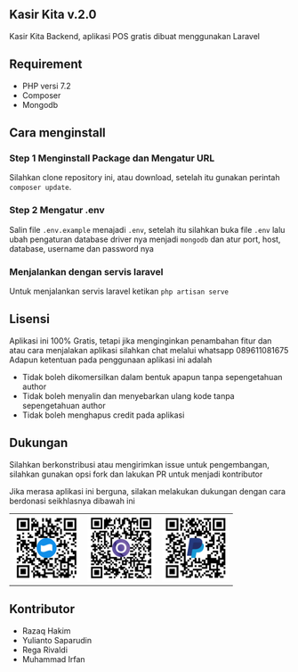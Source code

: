 ## Kasir Kita v.2.0
Kasir Kita Backend, aplikasi POS gratis dibuat menggunakan Laravel

## Requirement
- PHP versi 7.2
- Composer
- Mongodb

## Cara menginstall

### Step 1 Menginstall Package dan Mengatur URL
Silahkan clone repository ini, atau download, setelah itu gunakan perintah `composer update`. 

### Step 2 Mengatur .env
Salin file `.env.example` menajadi `.env`, setelah itu silahkan buka file `.env` lalu ubah pengaturan database driver nya menjadi `mongodb` dan atur port, host, database, username dan password nya

### Menjalankan dengan servis laravel
Untuk menjalankan servis laravel ketikan `php artisan serve`

## Lisensi
Aplikasi ini 100% Gratis, tetapi jika menginginkan penambahan fitur dan atau cara menjalakan aplikasi silahkan chat melalui whatsapp 089611081675
Adapun ketentuan pada penggunaan aplikasi ini adalah

- Tidak boleh dikomersilkan dalam bentuk apapun tanpa sepengetahuan author
- Tidak boleh menyalin dan menyebarkan ulang kode tanpa sepengetahuan author
- Tidak boleh menghapus credit pada aplikasi

## Dukungan
Silahkan berkonstribusi atau mengirimkan issue untuk pengembangan, silahkan gunakan opsi fork dan lakukan PR untuk menjadi kontributor

Jika merasa aplikasi ini berguna, silakan melakukan dukungan dengan cara berdonasi seikhlasnya dibawah ini

<table>
  <tbody>
    <tr>
        <td>
          <img src="https://github.com/kasirkita/Kasir-Kita-BE/raw/master/github/dana.png" alt="Dana" width="120" />           
        </td>
        <td>
          <img src="https://github.com/kasirkita/Kasir-Kita-BE/raw/master/github/ovo.png" alt="Ovo" width="120" />        
        </td>
        <td>
          <img src="https://github.com/kasirkita/Kasir-Kita-BE/raw/master/github/paypal.png" alt="Paypal" width="120" />            
        </td>
    </tr>
  </tbody>
</table>


## Kontributor

- Razaq Hakim
- Yulianto Saparudin
- Rega Rivaldi
- Muhammad Irfan
